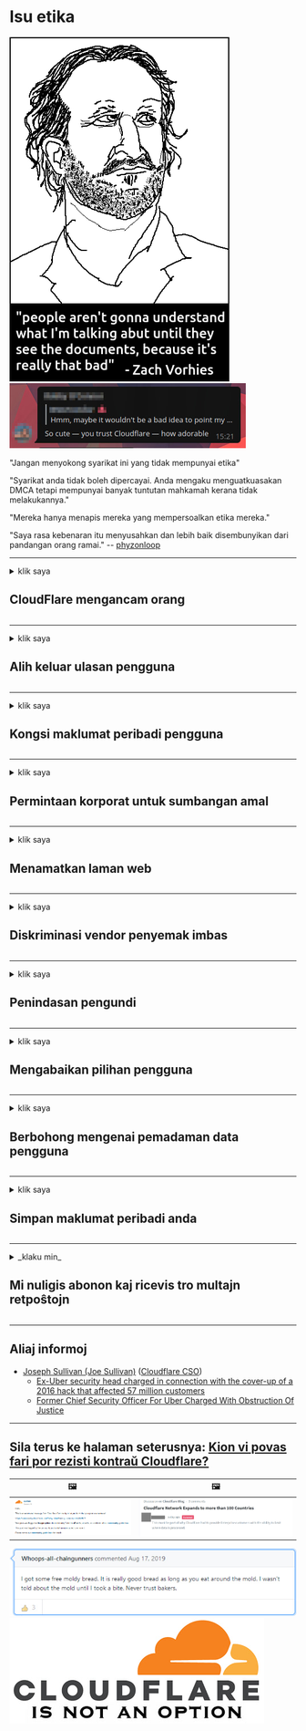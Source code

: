 # Isu etika

![](../image/itsreallythatbad.jpg)
![](../image/telegram/c81238387627b4bfd3dcd60f56d41626.jpg)

"Jangan menyokong syarikat ini yang tidak mempunyai etika"

"Syarikat anda tidak boleh dipercayai. Anda mengaku menguatkuasakan DMCA tetapi mempunyai banyak tuntutan mahkamah kerana tidak melakukannya."

"Mereka hanya menapis mereka yang mempersoalkan etika mereka."

"Saya rasa kebenaran itu menyusahkan dan lebih baik disembunyikan dari pandangan orang ramai."  -- [phyzonloop](https://twitter.com/phyzonloop)


---


<details>
<summary>klik saya

## CloudFlare mengancam orang
</summary>


Cloudflare menghantar e-mel spam kepada pengguna bukan Cloudflare.

- Hantar e-mel hanya kepada pelanggan yang telah memilih
- Apabila pengguna mengatakan "berhenti", kemudian berhenti menghantar e-mel

Sederhana itu. Tetapi Cloudflare tidak peduli.
Cloudflare mengatakan bahawa menggunakan perkhidmatan mereka dapat menghentikan semua spammer atau penyerang.
Bagaimana kita boleh menghentikan Cloudflare tanpa mengaktifkan Cloudflare?


| 🖼 | 🖼 |
| --- | --- |
| ![](../image/cfspam01.jpg) | ![](../image/cfspam03.jpg) |
| ![](../image/cfspam02.jpg) | ![](../image/cfspambrittany.jpg)<br>![](../image/cfspamtwtr.jpg) |
| ![](../image/cfspam04.jpg) | ![](../image/cfspam05.jpg) |

</details>

---

<details>
<summary>klik saya

## Alih keluar ulasan pengguna
</summary>


Ulasan negatif penapis Cloudflare.
Sekiranya anda menghantar teks anti-Cloudflare di Twitter, anda berpeluang mendapatkan balasan daripada pekerja Cloudflare dengan mesej "Tidak, bukan".
Sekiranya anda menyiarkan ulasan negatif di mana-mana laman web ulasan, mereka akan cuba menapisnya.


| 🖼 | 🖼 |
| --- | --- |
| ![](../image/cfcenrev_01.jpg)<br>![](../image/cfcenrev_02.jpg) | ![](../image/cfcenrev_03.jpg) |

</details>

---

<details>
<summary>klik saya

## Kongsi maklumat peribadi pengguna
</summary>


Cloudflare mempunyai masalah gangguan besar-besaran.
Cloudflare berkongsi maklumat peribadi mereka yang mengadu mengenai laman web yang dihoskan.
Kadang-kadang mereka meminta anda memberikan ID sebenar anda.
Sekiranya anda tidak mahu diganggu, diserang, disapu atau dibunuh, lebih baik anda menjauhkan diri dari laman web Cloudflared.


| 🖼 | 🖼 |
| --- | --- |
| ![](../image/cfdox_what.jpg) | ![](../image/cfdox_swat.jpg) |
| ![](../image/cfdox_kill.jpg) | ![](../image/cfdox_threat.jpg) |
| ![](../image/cfdox_dox.jpg) | ![](../image/cfdox_ex1.jpg) |
| ![](../image/cfabuseform.jpg) | ![](../image/cfdox_ex2.jpg) |

</details>

---

<details>
<summary>klik saya

## Permintaan korporat untuk sumbangan amal
</summary>


CloudFlare meminta sumbangan amal.
Amat mengerikan bahawa sebuah syarikat Amerika akan meminta amal bersama dengan organisasi bukan keuntungan yang mempunyai tujuan yang baik.
Sekiranya anda suka menyekat orang atau membuang masa orang lain, anda mungkin ingin memesan beberapa pizza untuk pekerja Cloudflare.


![](../image/cfdonate.jpg)

</details>

---

<details>
<summary>klik saya

## Menamatkan laman web
</summary>


Apa yang akan anda lakukan sekiranya laman web anda hilang secara tiba-tiba?
Terdapat laporan bahawa Cloudflare menghapus konfigurasi pengguna atau menghentikan perkhidmatan tanpa sebarang amaran, secara senyap.
Kami mencadangkan anda mencari pembekal yang lebih baik.

![](../image/cftmnt.jpg)

</details>

---

<details>
<summary>klik saya

## Diskriminasi vendor penyemak imbas
</summary>


CloudFlare memberikan perlakuan istimewa kepada mereka yang menggunakan Firefox sambil memberikan perlakuan bermusuhan kepada pengguna bukan Penyemak Imbas Tor berbanding Tor.
Pengguna Tor yang dengan betul menolak untuk melaksanakan javascript bebas juga menerima perlakuan bermusuhan.
Ketidaksamaan akses ini adalah penyalahgunaan netraliti rangkaian dan penyalahgunaan kuasa.

![](../image/browdifftbcx.gif)

- Kiri: Penyemak Imbas Tor, Kanan: Chrome. Alamat IP yang sama.

![](../image/browserdiff.jpg)

- Kiri: Javascript Penyemak Imbas Dinyahdayakan, Kuki Diaktifkan
- Kanan: Javascript Chrome Diaktifkan, Kuki Dinyahaktifkan

![](../image/cfsiryoublocked.jpg)

- QuteBrowser (penyemak imbas kecil) tanpa Tor (Clearnet IP)

| ***Penyemak Imbas*** | ***Akses rawatan*** |
| --- | --- |
| Tor Browser (Javascript diaktifkan) | akses dibenarkan |
| Firefox (Javascript diaktifkan) | akses merosot |
| Chromium (Javascript diaktifkan) | akses merosot |
| Chromium or Firefox (Javascript dilumpuhkan) | akses dinafikan |
| Chromium or Firefox (Kuki dilumpuhkan) | akses dinafikan |
| QuteBrowser | akses dinafikan |
| lynx | akses dinafikan |
| w3m | akses dinafikan |
| wget | akses dinafikan |


Mengapa tidak menggunakan butang Audio untuk menyelesaikan cabaran mudah?

Ya, ada butang audio, tetapi tidak selalu berfungsi berbanding Tor.
Anda akan mendapat mesej ini apabila anda mengkliknya:

```
Cuba lagi nanti
Komputer atau rangkaian anda mungkin menghantar pertanyaan automatik.
Untuk melindungi pengguna kami, kami tidak dapat memproses permintaan Anda sekarang.
Untuk maklumat lebih lanjut, lawati halaman bantuan kami
```

</details>

---

<details>
<summary>klik saya

## Penindasan pengundi
</summary>


Pengundi di negeri AS mendaftar untuk memilih akhirnya melalui laman web setiausaha negara di negeri tempat tinggal mereka.
Pejabat setiausaha negara yang dikendalikan oleh Republikan terlibat dalam penindasan pengundi dengan melayari laman web setiausaha negara melalui Cloudflare.
Perlakuan Cloudflare yang memusuhi pengguna Tor, kedudukan MITMnya sebagai titik pengawasan global terpusat, dan peranannya yang merugikan secara keseluruhan menjadikan calon pemilih enggan mendaftar.
Kaum liberal khususnya cenderung untuk menjaga privasi.
Borang pendaftaran pemilih mengumpulkan maklumat sensitif mengenai kecenderungan politik pengundi, alamat fizikal peribadi, nombor keselamatan sosial, dan tarikh lahir.
Sebilangan besar negeri hanya menyediakan sebahagian daripada maklumat tersebut untuk umum, tetapi Cloudflare melihat semua maklumat itu ketika seseorang mendaftar untuk memilih.

Perhatikan bahawa pendaftaran kertas tidak melanggar Cloudflare kerana pekerja kakitangan kemasukan data setiausaha negara kemungkinan akan menggunakan laman web Cloudflare untuk memasukkan data.

| 🖼 | 🖼 |
| --- | --- |
| ![](../image/cfvotm_01.jpg) | ![](../image/cfvotm_02.jpg) |

- Change.org adalah laman web terkenal untuk mengumpulkan undi dan mengambil tindakan.
“orang di mana sahaja memulakan kempen, menggerakkan penyokong, dan bekerjasama dengan pembuat keputusan untuk mencari jalan keluar.”
Malangnya, banyak orang tidak dapat melihat perubahan.org sama sekali kerana penapis agresif Cloudflare.
Mereka dihalangi menandatangani petisyen itu, sehingga mengecualikannya dari proses demokrasi.
Menggunakan platform non-cloudflared lain seperti OpenPetition membantu menyelesaikan masalah tersebut.

| 🖼 | 🖼 |
| --- | --- |
| ![](../image/changeorgasn.jpg) | ![](../image/changeorgtor.jpg) |

- "Athenian Project" Cloudflare menawarkan perlindungan peringkat perusahaan percuma ke laman web pilihan raya negeri dan tempatan.
Mereka mengatakan "konstituen mereka dapat mengakses maklumat pilihan raya dan pendaftaran pemilih" tetapi ini adalah pembohongan kerana banyak orang tidak dapat melayari laman web ini sama sekali.

</details>

---

<details>
<summary>klik saya

## Mengabaikan pilihan pengguna
</summary>


Sekiranya anda memilih untuk tidak memilih sesuatu, anda tidak akan menerima e-mel mengenainya.
Cloudflare mengabaikan pilihan pengguna dan berkongsi data dengan syarikat pihak ketiga tanpa persetujuan pelanggan.
Sekiranya anda menggunakan pelan percuma mereka, kadangkala mereka akan menghantar e-mel kepada anda yang meminta untuk membeli langganan bulanan.

![](../image/cfviopl_tp.jpg)

</details>

---

<details>
<summary>klik saya

## Berbohong mengenai pemadaman data pengguna
</summary>


Menurut blog pelanggan ex-cloudflare ini, Cloudflare berbohong mengenai penghapusan akaun.
Pada masa kini, banyak syarikat menyimpan data anda setelah anda menutup atau membuang akaun anda.
Sebilangan besar syarikat yang baik menyebutkannya dalam polisi privasi mereka.
Cloudflare? Tidak.

```
2019-08-05 CloudFlare menghantar saya pengesahan bahawa mereka telah membuang akaun saya.
2019-10-02 Saya menerima e-mel dari CloudFlare "kerana saya adalah pelanggan"
```

Cloudflare tidak tahu mengenai perkataan "buang".
Sekiranya ia benar-benar dikeluarkan, mengapa bekas pelanggan ini mendapat e-mel?
Dia juga menyebut bahawa dasar privasi Cloudflare tidak menyebut tentangnya.

```
Dasar privasi baru mereka tidak menyebut tentang menyimpan data selama setahun.
```

![](../image/cfviopl_notdel.jpg)

Bagaimana anda boleh mempercayai Cloudflare jika dasar privasi mereka adalah LIE?

</details>

---

<details>
<summary>klik saya

## Simpan maklumat peribadi anda
</summary>


Memadamkan akaun Cloudflare adalah tahap sukar.

```
Kirimkan tiket sokongan menggunakan kategori "Akaun",
dan meminta penghapusan akaun di badan mesej.
Anda mesti tidak mempunyai domain atau kad kredit yang dilampirkan ke akaun anda sebelum meminta penghapusan.
```

Anda akan menerima e-mel pengesahan ini.

![](../image/cf_deleteandkeep.jpg)

"Kami telah mulai memproses permintaan penghapusan anda" tetapi "Kami akan terus menyimpan maklumat peribadi anda".

Bolehkah anda "mempercayai" ini?

</details>

---

<details>
<summary>_klaku min_

## Mi nuligis abonon kaj ricevis tro multajn retpoŝtojn
</summary>


La uzanto nuligis sian 'Cloudflare stream' abonon kaj li ricevas retpoŝtajn memorigilojn ĉiutage por rememorigi lin pri nuligita abono.
Ne estas malaprobita butono. Kiel vi ĉesas ĉi tiun frenezon?

![](../image/barrageemailcancelsubscription.jpg)

Cloudflare diris al ĉi tiu uzanto kontakti subtenteamo kaj peti ĉiujn viajn enhavojn forigi.

- [t](https://web.archive.org/web/20210412165334/https://twitter.com/JohnHaldson/status/1381651569247088650)

</details>

---

## Aliaj informoj

- [Joseph Sullivan (Joe Sullivan)](../cloudflare_inc/cloudflare_members.md) ([Cloudflare CSO](https://twitter.com/eastdakota/status/1296522269313785862))
  - [Ex-Uber security head charged in connection with the cover-up of a 2016 hack that affected 57 million customers](https://www.businessinsider.com/uber-data-hack-security-head-joe-sullivan-charged-cover-up-2020-8)
  - [Former Chief Security Officer For Uber Charged With Obstruction Of Justice](https://www.justice.gov/usao-ndca/pr/former-chief-security-officer-uber-charged-obstruction-justice)


---

## Sila terus ke halaman seterusnya:   [Kion vi povas fari por rezisti kontraŭ Cloudflare?](ms.action.md)

|  🖼  |  🖼 |
| --- | --- |
| ![](../image/cfcommunity_ban.jpg) | ![](../image/censor_cloudflare_blogcomment.jpg) |

![](../image/freemoldybread.jpg)
![](../image/cfisnotanoption.jpg)
